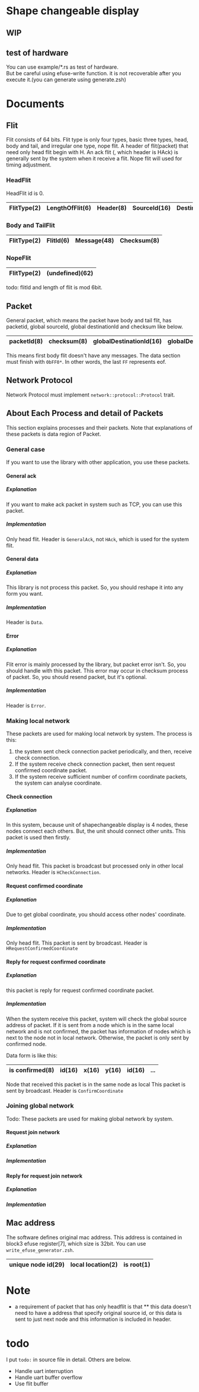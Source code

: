 # Shape changeable display

## WIP

## test of hardware
You can use example/\*.rs as test of hardware.  
But be careful using efuse-write function. it is not recoverable after you execute it.(you can generate using generate.zsh)
<!-- But you should not use efuse.rs before  -->

# Documents
## Flit
Flit consists of 64 bits. Flit type is only four types, basic three types, head, body and tail, and irregular one type, nope flit.
A header of flit(packet) that need only head flit begin with H.
An ack flit (, which header is HAck) is generally sent by the system when it receive a flit.
Nope flit will used for timing adjustment.  

### HeadFlit
HeadFlit id is 0.

FlitType(2) | LengthOfFlit(6) | Header(8) | SourceId(16) | DestinationId(16) | PacketId(8) | Checksum(8)
:--:|:--:|:--:|:--:|:--:|:--:|:--:
### Body and TailFlit

FlitType(2) | FlitId(6) | Message(48) | Checksum(8)
:--:|:--:|:--:|:--:
### NopeFlit

 FlitType(2) | (undefined)(62) 
:--:|:--:

todo: flitId and length of flit is mod 6bit.

## Packet
General packet, which means the packet have body and tail flit, has packetid, global sourceId, global destinationId and checksum like below.

 packetId(8) | checksum(8) | globalDestinationId(16) | globalDestinationId(16) | data(...)
:--:|:--:|:--:|:--:|:--:

This means first body flit doesn't have any messages.
The data section must finish with `0bFF0*`. In other words, the last `FF` represents eof.

## Network Protocol
Network Protocol must implement `network::protocol::Protocol` trait.

## About Each Process and detail of Packets
This section explains processes and their packets.
Note that explanations of these packets is data region of Packet.

### General case
If you want to use the library with other application, you use these packets.

#### General ack
##### Explanation
If you want to make ack packet in system such as TCP, you can use this packet.
##### Implementation
Only head flit. 
Header is `GeneralAck`, not `HAck`, which is used for the system flit.

#### General data
##### Explanation
This library is not process this packet.
So, you should reshape it into any form you want.
##### Implementation
Header is `Data`.

#### Error
##### Explanation
Flit error is mainly processed by the library, but packet error isn't.
So, you should handle with this packet.
This error may occur in checksum process of packet. 
So, you should resend packet, but it's optional.
##### Implementation
Header is `Error`.

### Making local network
These packets are used for making local network by system.
The process is this:
1. the system sent check connection packet periodically, and then, receive check connection.
2. If the system receive check connection packet, then sent request confirmed coordinate packet.
3. If the system receive sufficient number of confirm coordinate packets, the system can analyse coordinate.

#### Check connection
##### Explanation
In this system, because unit of shapechangeable display is 4 nodes, these nodes connect each others. But, the unit should connect other units. This packet is used then firstly. 
##### Implementation
Only head flit. This packet is broadcast but processed only in other local networks.
Header is `HCheckConnection`.

#### Request confirmed coordinate
##### Explanation
Due to get global coordinate, you should access other nodes' coordinate.
##### Implementation
Only head flit. This packet is sent by broadcast.
Header is `HRequestConfirmedCoordinate`

#### Reply for request confirmed coordinate
##### Explanation
this packet is reply for request confirmed coordinate packet.

##### Implementation
When the system receive this packet, system will check the global source address of packet. 
If it is sent from a node which is in the same local network and is not confirmed, the packet has information of nodes which is next to the node not in local network. Otherwise, the packet is only sent by confirmed node.

Data form is like this:

is confirmed(8) | id(16) | x(16) | y(16) | id(16) | ...
:--:|:--:|:--:|:--:|:--:|:--:

Node that received this packet is in the same node as local 
This packet is sent by broadcast.
Header is `ConfirmCoordinate`

### Joining global network
Todo: These packets are used for making global network by system.

#### Request join network
##### Explanation
##### Implementation

#### Reply for request join network
##### Explanation
##### Implementation

## Mac address
The software defines original mac address. This address is contained in block3 efuse register[7], which size is 32bit.
You can use `write_efuse_generator.zsh`.

unique node id(29) | local location(2) | is root(1)
:--:|:--:|:--:

# Note
* a requirement of packet that has only headflit is that
** this data doesn't need to have a address that specify original source id, or this data is sent to just next node and this information is included in header.

# todo
I put `todo:` in source file in detail. Others are below.
* Handle uart interruption
* Handle uart buffer overflow 
* Use flit buffer
